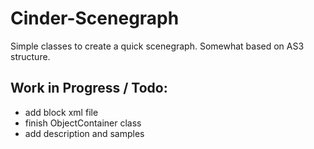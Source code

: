 Cinder-Scenegraph
=================

Simple classes to create a quick scenegraph.
Somewhat based on AS3 structure.


Work in Progress / Todo:
----
* add block xml file
* finish ObjectContainer class
* add description and samples